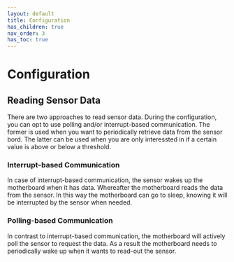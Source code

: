 ```yaml
---
layout: default
title: Configuration
has_children: true
nav_order: 3
has_toc: true
---
```


# Configuration


## Reading Sensor Data
There are two approaches to read sensor data.
During the configuration, you can opt to use polling and/or interrupt-based communication.
The former is used when you want to periodically retrieve data from the sensor bord.
The latter can be used when you are only interessted in if a certain value is above or below a threshold.

### Interrupt-based Communication
In case of interrupt-based communication, the sensor wakes up the motherboard when it has data.
Whereafter the motherboard reads the data from the sensor.
In this way the motherboard can go to sleep, knowing it will be interrupted by the sensor when needed.

### Polling-based Communication
In contrast to interrupt-based communication, the motherboard will actively poll the sensor to request the data.
As a result the motherboard needs to periodically wake up when it wants to read-out the sensor.